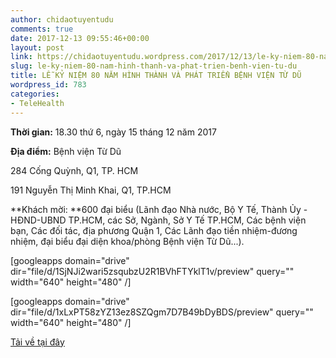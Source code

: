 ```yaml
---
author: chidaotuyentudu
comments: true
date: 2017-12-13 09:55:46+00:00
layout: post
link: https://chidaotuyentudu.wordpress.com/2017/12/13/le-ky-niem-80-nam-hinh-thanh-va-phat-trien-benh-vien-tu-du/
slug: le-ky-niem-80-nam-hinh-thanh-va-phat-trien-benh-vien-tu-du
title: LỄ KỶ NIỆM 80 NĂM HÌNH THÀNH VÀ PHÁT TRIỂN BỆNH VIỆN TỪ DŨ
wordpress_id: 783
categories:
- TeleHealth
---
```


**Thời gian:** 18.30 thứ 6, ngày 15 tháng 12 năm 2017

**Địa điểm:** Bệnh viện Từ Dũ

284 Cống Quỳnh, Q1, TP. HCM

191 Nguyễn Thị Minh Khai, Q1, TP.HCM

**Khách mời: **600 đại biểu (Lãnh đạo Nhà nước, Bộ Y Tế, Thành Ủy - HĐND-UBND TP.HCM, các Sở, Ngành, Sở Y Tế TP.HCM, Các bệnh viện bạn, Các đối tác, địa phương Quận 1, Các Lãnh đạo tiền nhiệm-đương nhiệm, đại biểu đại diện khoa/phòng Bệnh viện Từ Dũ...).

[googleapps domain="drive" dir="file/d/1SjNJi2wari5zsqubzU2R1BVhFTYklT1v/preview" query="" width="640" height="480" /]

<!-- more -->

[googleapps domain="drive" dir="file/d/1xLxPT58zYZ13ez8SZQgm7D7B49bDyBDS/preview" query="" width="640" height="480" /]

[Tải về tại đây](https://drive.google.com/file/d/1SjNJi2wari5zsqubzU2R1BVhFTYklT1v/view?usp=sharing)
